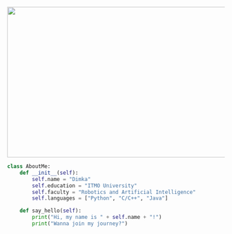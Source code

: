<div align="center">
  <br/>
    <img height="350" src="src/nyancat.svg" width="800" />
  <br/>
</div>

```python
class AboutMe:
    def __init__(self):
        self.name = "Dimka"
        self.education = "ITMO University"
        self.faculty = "Robotics and Artificial Intelligence"
        self.languages = ["Python", "C/C++", "Java"]

    def say_hello(self):
        print("Hi, my name is " + self.name + "!")
        print("Wanna join my journey?")
```
